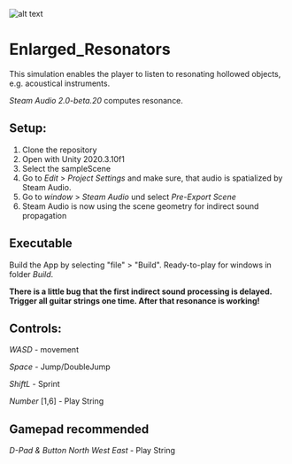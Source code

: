 ![alt text](PPlogo.png "Enlarged Resonators - Acoustic Guitar")

# Enlarged_Resonators
This simulation enables the player to listen to resonating hollowed objects, e.g. acoustical instruments.

_Steam Audio 2.0-beta.20_ computes resonance.

## Setup:

1. Clone the repository
2. Open with Unity 2020.3.10f1
3. Select the sampleScene
4. Go to _Edit_ > _Project Settings_ and make sure, that audio is spatialized by Steam Audio. 
5. Go to _window_ > _Steam Audio_ und select _Pre-Export Scene_ 
6. Steam Audio is now using the scene geometry for indirect sound propagation 

## Executable
Build the App by selecting "file" > "Build".
Ready-to-play for windows in folder _Build_.

__There is a little bug that the first indirect sound processing is delayed. Trigger all guitar strings one time. After that resonance is working!__

## Controls:

_WASD_ - movement

_Space_ - Jump/DoubleJump

_ShiftL_ - Sprint

_Number_ [1,6] - Play String

## Gamepad recommended

_D-Pad & Button North West East_  - Play String
